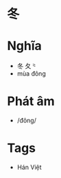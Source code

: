 # 冬

# Nghĩa
* 冬 夂⺀
* mùa đông

# Phát âm
* /đông/

# Tags
* Hán Việt

<script>window.HANZI_FIELD='冬';</script>
